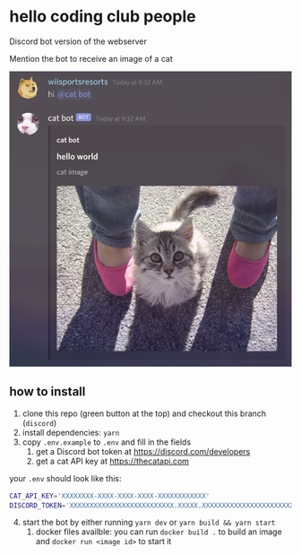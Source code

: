 # hello coding club people

Discord bot version of the webserver

Mention the bot to receive an image of a cat

![cat](example.png)

## how to install

1. clone this repo (green button at the top) and checkout this branch (`discord`)
2. install dependencies: `yarn`
3. copy `.env.example` to `.env` and fill in the fields
   1. get a Discord bot token at <https://discord.com/developers>
   2. get a cat API key at <https://thecatapi.com>

your `.env` should look like this:

```sh
CAT_API_KEY='XXXXXXXX-XXXX-XXXX-XXXX-XXXXXXXXXXXX'
DISCORD_TOKEN='XXXXXXXXXXXXXXXXXXXXXXXXXX.XXXXX.XXXXXXXXXXXXXXXXXXXXXXXXXXX'
```

4. start the bot by either running `yarn dev` or `yarn build && yarn start`
   1. docker files availble: you can run `docker build .` to build an image and
      `docker run <image id>` to start it
